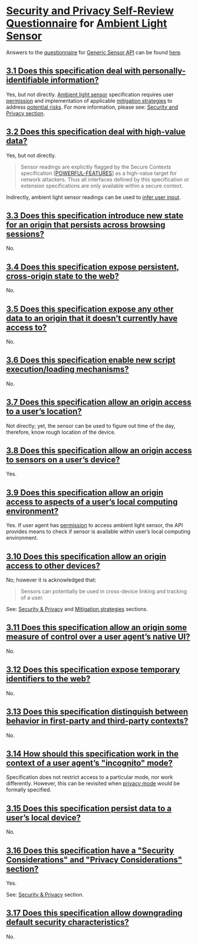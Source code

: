 # [Security and Privacy Self-Review Questionnaire] for [Ambient Light Sensor]

Answers to the [questionnaire][Security and Privacy Self-Review Questionnaire] for
[Generic Sensor API] can be found [here](https://github.com/w3c/sensors/blob/master/security-questionnaire.md).

## [3.1 Does this specification deal with personally-identifiable information?]

Yes, but not directly. [Ambient light sensor] specification requires user [permission] and implementation
of applicable [mitigation strategies] to address [potential risks][user-identification].
For more information, please see: [Security and Privacy section][security-and-privacy].

## [3.2 Does this specification deal with high-value data?]

Yes, but not directly.

>Sensor readings are explicitly flagged by the Secure Contexts specification
[[POWERFUL-FEATURES]] as a high-value target for network attackers. Thus all interfaces defined by
this specification or extension specifications are only available within a secure context.

Indirectly, ambient light sensor readings can be used to [infer user input].

## [3.3 Does this specification introduce new state for an origin that persists across browsing sessions?]

No.

## [3.4 Does this specification expose persistent, cross-origin state to the web?]

No.

## [3.5 Does this specification expose any other data to an origin that it doesn’t currently have access to?]

No.

## [3.6 Does this specification enable new script execution/loading mechanisms?]

No.

## [3.7 Does this specification allow an origin access to a user’s location?]

Not directly; yet, the sensor can be used to figure out time of the day, therefore, know
rough location of the device.

## [3.8 Does this specification allow an origin access to sensors on a user’s device?]

Yes.

## [3.9 Does this specification allow an origin access to aspects of a user’s local computing environment?]

Yes. If user agent has [permission] to access ambient light sensor, the API provides means to check
if sensor is available within user’s local computing environment.

## [3.10 Does this specification allow an origin access to other devices?]

No; however it is acknowledged that:

> Sensors can potentially be used in cross-device linking and tracking of a user.

See: [Security & Privacy][security-and-privacy] and [Mitigation strategies] sections.

## [3.11 Does this specification allow an origin some measure of control over a user agent’s native UI?]

No.

## [3.12 Does this specification expose temporary identifiers to the web?]

No.

## [3.13 Does this specification distinguish between behavior in first-party and third-party contexts?]

No.

## [3.14 How should this specification work in the context of a user agent’s "incognito" mode?]

Specification does not restrict access to a particular mode, nor work differently. However, this
can be revisited when [privacy mode] would be formally specified.

## [3.15 Does this specification persist data to a user’s local device?]

No.

## [3.16 Does this specification have a "Security Considerations" and "Privacy Considerations" section?]

Yes.

See: [Security & Privacy][security-and-privacy] section.

## [3.17 Does this specification allow downgrading default security characteristics?]

No.

<!--- References -->
[Generic Sensor API]: https://w3c.github.io/sensors
[Ambient Light Sensor]: https://w3c.github.io/ambient-light

[mitigation strategies]: https://w3c.github.io/sensors/#mitigation-strategies
[user-identification]: https://w3c.github.io/sensors/#user-identifying
[security-and-privacy]: https://w3c.github.io/ambient-light/#security-and-privacy
[permission]: https://w3c.github.io/permissions/#dom-permissionname-ambient-light-sensor
[POWERFUL-FEATURES]: https://w3c.github.io/webappsec-secure-contexts/
[infer user input]: https://w3c.github.io/sensors/#keystroke-monitoring
[location-tracking]: https://w3c.github.io/sensors/#location-tracking
[privacy mode]: https://gist.github.com/mnot/96440a5ca74fcf328d23#privacy-mode
[Security and Privacy Self-Review Questionnaire]: https://w3ctag.github.io/security-questionnaire/

[3.1 Does this specification deal with personally-identifiable information?]: https://w3ctag.github.io/security-questionnaire/#pii
[3.2 Does this specification deal with high-value data?]: https://w3ctag.github.io/security-questionnaire/#credentials
[3.3 Does this specification introduce new state for an origin that persists across browsing sessions?]: https://w3ctag.github.io/security-questionnaire/#persistent-origin-specific-state
[3.4 Does this specification expose persistent, cross-origin state to the web?]: https://w3ctag.github.io/security-questionnaire/#persistent-identifiers
[3.5 Does this specification expose any other data to an origin that it doesn’t currently have access to?]: https://w3ctag.github.io/security-questionnaire/#other-data
[3.6 Does this specification enable new script execution/loading mechanisms?]: https://w3ctag.github.io/security-questionnaire/#string-to-script
[3.7 Does this specification allow an origin access to a user’s location?]: https://w3ctag.github.io/security-questionnaire/#location
[3.8 Does this specification allow an origin access to sensors on a user’s device?]: https://w3ctag.github.io/security-questionnaire/#sensors
[3.9 Does this specification allow an origin access to aspects of a user’s local computing environment?]: https://w3ctag.github.io/security-questionnaire/#local-device
[3.10 Does this specification allow an origin access to other devices?]: https://w3ctag.github.io/security-questionnaire/#remote-device
[3.11 Does this specification allow an origin some measure of control over a user agent’s native UI?]: https://w3ctag.github.io/security-questionnaire/#native-ui
[3.12 Does this specification expose temporary identifiers to the web?]: https://w3ctag.github.io/security-questionnaire/#temporary-id
[3.13 Does this specification distinguish between behavior in first-party and third-party contexts?]: https://w3ctag.github.io/security-questionnaire/#first-third-party
[3.14 How should this specification work in the context of a user agent’s "incognito" mode?]: https://w3ctag.github.io/security-questionnaire/#incognito
[3.15 Does this specification persist data to a user’s local device?]: https://w3ctag.github.io/security-questionnaire/#storage
[3.16 Does this specification have a "Security Considerations" and "Privacy Considerations" section?]: https://w3ctag.github.io/security-questionnaire/#considerations
[3.17 Does this specification allow downgrading default security characteristics?]: https://w3ctag.github.io/security-questionnaire/#relaxed-sop
